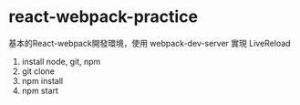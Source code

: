 # react-webpack-practice
基本的React-webpack開發環境，使用 webpack-dev-server 實現 LiveReload

1. install node, git, npm
2. git clone
3. npm install
4. npm start
